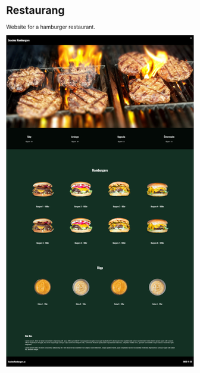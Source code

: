 # Restaurang

Website for a hamburger restaurant. 

<img src="Screenshot.png" alt="Screenshot" title="Screenshot">
